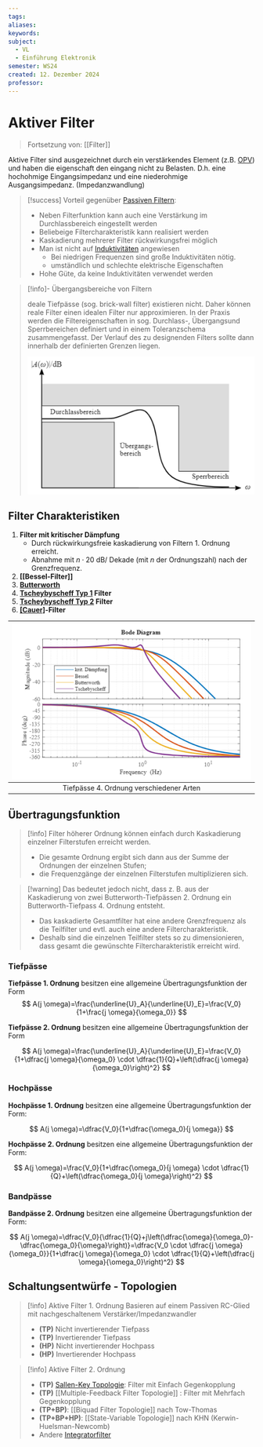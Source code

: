 ```yaml
---
tags: 
aliases: 
keywords: 
subject:
  - VL
  - Einführung Elektronik
semester: WS24
created: 12. Dezember 2024
professor:
---
```

 

# Aktiver Filter

> Fortsetzung von: [[Filter]]

Aktive Filter sind ausgezeichnet durch ein verstärkendes Element (z.B. [OPV](Operations-Verstärker.md)) und haben die eigenschaft den eingang nicht zu Belasten. D.h. eine hochohmige Eingangsimpedanz und eine niederohmige Ausgangsimpedanz. (Impedanzwandlung)

> [!success] Vorteil gegenüber [Passiven Filtern](Passiver%20Filter.md):
> - Neben Filterfunktion kann auch eine Verstärkung im Durchlassbereich eingestellt werden 
> - Beliebeige Filtercharakteristik kann realisiert werden
> - Kaskadierung mehrerer Filter rückwirkungsfrei möglich
> - Man ist nicht auf [Induktivitäten](../Elektrotechnik/Induktivitäten.md) angewiesen
>     - Bei niedrigen Frequenzen sind große Induktivitäten nötig.
>     - umständlich und schlechte elektrische Eigenschaften
> - Hohe Güte, da keine Induktivitäten verwendet werden

> [!info]- Übergangsbereiche von Filtern
> 
> deale Tiefpässe (sog. brick-wall filter) existieren nicht. Daher können reale Filter einen idealen Filter nur approximieren. In der Praxis werden die Filtereigenschaften in sog. Durchlass-, Übergangsund Sperrbereichen definiert und in einem Toleranzschema zusammengefasst. Der Verlauf des zu designenden Filters sollte dann innerhalb der definierten Grenzen liegen.
> 
> ![](assets/Pasted%20image%2020241212004843.png)

## Filter Charakteristiken

1. **Filter mit kritischer Dämpfung**
    - Durch rückwirkungsfreie kaskadierung von Filtern 1. Ordnung erreicht.
    - Abnahme mit $n \cdot 20 \mathrm{~dB} /$ Dekade (mit $n$ der Ordnungszahl) nach der Grenzfrequenz.
2. **[[Bessel-Filter]]**
3. **[Butterworth](Butterworth%20Filter%20Charakteristik.md)**
4. **[Tscheybyscheff Typ 1](Tscheybyscheff%20Filter%20Charakteristik.md#Typ%201) Filter**
5. **[Tscheybyscheff Typ 2](Tscheybyscheff%20Filter%20Charakteristik.md#Typ%202) Filter**
6. **[[Cauer]](Elliptischer)-Filter**

| ![](assets/Pasted%20image%2020241212005303.png) |
|:-----------------------------------------------:|
|    Tiefpässe 4. Ordnung verschiedener Arten     |

## Übertragungsfunktion

> [!info] Filter höherer Ordnung können einfach durch Kaskadierung einzelner Filterstufen erreicht werden.
> - Die gesamte Ordnung ergibt sich dann aus der Summe der Ordnungen der einzelnen Stufen;
> - die Frequenzgänge der einzelnen Filterstufen multiplizieren sich.


> [!warning] Das bedeutet jedoch nicht, dass z. B. aus der Kaskadierung von zwei Butterworth-Tiefpässen 2. Ordnung ein Butterworth-Tiefpass 4. Ordnung entsteht.
>- Das kaskadierte Gesamtfilter hat eine andere Grenzfrequenz als die Teilfilter und evtl. auch eine andere Filtercharakteristik.
> - Deshalb sind die einzelnen Teilfilter stets so zu dimensionieren, dass gesamt die gewünschte Filtercharakteristik erreicht wird.

### Tiefpässe

**Tiefpässe 1. Ordnung** besitzen eine allgemeine Übertragungsfunktion der Form
$$
A(j \omega)=\frac{\underline{U}_A}{\underline{U}_E}=\frac{V_0}{1+\frac{j \omega}{\omega_0}}
$$

**Tiefpässe 2. Ordnung** besitzen eine allgemeine Übertragungsfunktion der Form

$$
A(j \omega)=\frac{\underline{U}_A}{\underline{U}_E}=\frac{V_0}{1+\dfrac{j \omega}{\omega_0} \cdot \dfrac{1}{Q}+\left(\dfrac{j \omega}{\omega_0}\right)^2}
$$

### Hochpässe

**Hochpässe 1. Ordnung** besitzen eine allgemeine Übertragungsfunktion der Form:

$$
A(j \omega)=\dfrac{V_0}{1+\dfrac{\omega_0}{j \omega}}
$$

**Hochpässe 2. Ordnung** besitzen eine allgemeine Übertragungsfunktion der Form:

$$
A(j \omega)=\frac{V_0}{1+\dfrac{\omega_0}{j \omega} \cdot \dfrac{1}{Q}+\left(\dfrac{\omega_0}{j \omega}\right)^2}
$$

### Bandpässe

**Bandpässe 2. Ordnung** besitzen eine allgemeine Übertragungsfunktion der Form:

$$
A(j \omega)=\dfrac{V_0}{\dfrac{1}{Q}+j\left(\dfrac{\omega}{\omega_0}-\dfrac{\omega_0}{\omega}\right)}=\dfrac{V_0 \cdot \dfrac{j \omega}{\omega_0}}{1+\dfrac{j \omega}{\omega_0} \cdot \dfrac{1}{Q}+\left(\dfrac{j \omega}{\omega_0}\right)^2} 
$$

## Schaltungsentwürfe - Topologien

> [!info] Aktive Filter 1. Ordnung
> Basieren auf einem Passiven RC-Glied mit nachgeschaltenem Verstärker/Impedanzwandler
>
> - **(TP)** Nicht invertierender Tiefpass
> - **(TP)** Invertierender Tiefpass 
> - **(HP)** Nicht invertierender Hochpass
> - **(HP)** Invertierender Hochpass


> [!info] Aktive Filter 2. Ordnung
> - **(TP)** [Sallen-Key Topologie](Sallen-Key%20Filter%20Topologie.md): Filter mit Einfach Gegenkopplung
> - **(TP)** [[Multiple-Feedback Filter Topologie]] : Filter mit Mehrfach Gegenkopplung
> - **(TP+BP)**: [[Biquad Filter Topologie]] nach Tow-Thomas
> - **(TP+BP+HP)**: [[State-Variable Topologie]] nach KHN (Kerwin-Huelsman-Newcomb)
> - Andere [Integratorfilter](OPV-Integrator.md#Integratorfilter)
